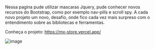 Nessa pagina pude utilizar mascaras Jquery, pude conhecer novos recursos do Bootstrap, como por exemplo nav-pills e scroll spy. A cada novo projeto um novo,
desafio, onde fico cada vez mais surpreso com o entendimento sobre as bibliotecas e ferramentas.

Conheça o projeto: https://mx-store.vercel.app/

![image](https://github.com/Lostleleco/MX_Store/assets/158625504/a6d66b93-44b1-4b7a-93c3-d15a3ee848c0)


